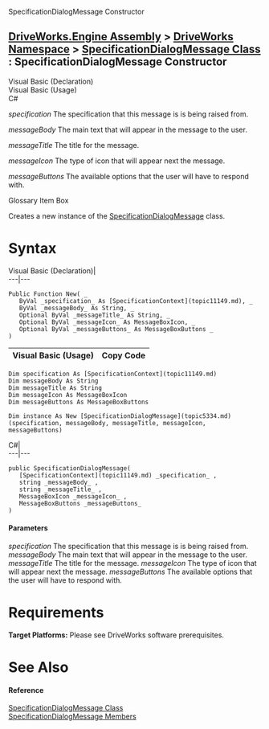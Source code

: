 SpecificationDialogMessage Constructor   
  
[DriveWorks.Engine Assembly](topic2156.md) > [DriveWorks Namespace](topic2159.md) > [SpecificationDialogMessage Class](topic5334.md) : SpecificationDialogMessage Constructor  
---  
  
Visual Basic (Declaration)    
Visual Basic (Usage)    
C# 

_specification_
    The specification that this message is is being raised from.

_messageBody_
    The main text that will appear in the message to the user.

_messageTitle_
    The title for the message.

_messageIcon_
    The type of icon that will appear next the message.

_messageButtons_
    The available options that the user will have to respond with.

Glossary Item Box

Creates a new instance of the [SpecificationDialogMessage](topic5334.md) class. 

# Syntax

Visual Basic (Declaration)|   
---|---  
      
    
    Public Function New( _
       ByVal _specification_ As [SpecificationContext](topic11149.md), _
       ByVal _messageBody_ As String, _
       Optional ByVal _messageTitle_ As String, _
       Optional ByVal _messageIcon_ As MessageBoxIcon, _
       Optional ByVal _messageButtons_ As MessageBoxButtons _
    )  
  
Visual Basic (Usage)| Copy Code  
---|---  
      
    
    Dim specification As [SpecificationContext](topic11149.md)
    Dim messageBody As String
    Dim messageTitle As String
    Dim messageIcon As MessageBoxIcon
    Dim messageButtons As MessageBoxButtons
     
    Dim instance As New [SpecificationDialogMessage](topic5334.md)(specification, messageBody, messageTitle, messageIcon, messageButtons)  
  
C#|   
---|---  
      
    
    public SpecificationDialogMessage( 
       [SpecificationContext](topic11149.md) _specification_ ,
       string _messageBody_ ,
       string _messageTitle_ ,
       MessageBoxIcon _messageIcon_ ,
       MessageBoxButtons _messageButtons_
    )  
  
#### Parameters

 _specification_
    The specification that this message is is being raised from.
_messageBody_
    The main text that will appear in the message to the user.
_messageTitle_
    The title for the message.
_messageIcon_
    The type of icon that will appear next the message.
_messageButtons_
    The available options that the user will have to respond with.

# Requirements

**Target Platforms:** Please see DriveWorks software prerequisites.

# See Also

#### Reference

[SpecificationDialogMessage Class](topic5334.md)   
[SpecificationDialogMessage Members](topic5335.md)


